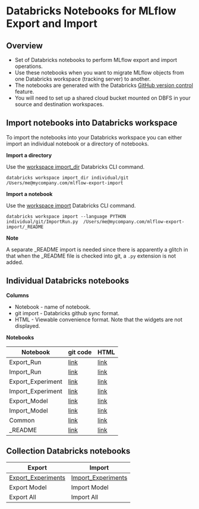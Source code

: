 # Databricks Notebooks for MLflow Export and Import


## Overview

* Set of Databricks notebooks to perform MLflow export and import operations.
* Use these notebooks when you want to migrate MLflow objects from one Databricks workspace (tracking server) to another.
* The notebooks are generated with the Databricks [GitHub version control](https://docs.databricks.com/notebooks/github-version-control.html) feature.
* You will need to set up a shared cloud bucket mounted on DBFS in your source and destination workspaces.

## Import notebooks into Databricks workspace

To import the notebooks into your Databricks workspace you can either import an individual notebook or a directory of notebooks.

**Import a directory**

Use the [workspace import_dir](https://docs.databricks.com/dev-tools/cli/workspace-cli.html#import-a-directory-from-your-local-filesystem-into-a-workspace) Databricks CLI command.
```
databricks workspace import_dir individual/git /Users/me@mycompany.com/mlflow-export-import
```

**Import a notebook**

Use the [workspace import](https://docs.databricks.com/dev-tools/cli/workspace-cli.html#import-a-file-from-your-local-filesystem-into-a-workspace) Databricks CLI command.
```
databricks workspace import --language PYTHON individual/git/ImportRun.py  /Users/me@mycompany.com/mlflow-export-import/_README 
```

**Note**

A separate _README import is needed since there is apparently a glitch in that when the _README file is checked into git, a `.py` extension is not added.


## Individual Databricks notebooks

**Columns**
* Notebook - name of notebook.
* git import - Databricks github sync format.
* HTML - Viewable convenience format. Note that the widgets are not displayed.

**Notebooks**

| Notebook | git code | HTML | 
|----------|----------|---------|
| Export_Run | [link](individual/git/Export_Run.py) | [link](individual/html/Export_Run.html) |
| Import_Run | [link](individual/git/Import_Run.py) | [link](individual/html/Import_Run.html) | 
| Export_Experiment | [link](individual/git/Export_Experiment.py) | [link](individual/html/Export_Experiment.html) 
| Import_Experiment | [link](individual/git/Import_Experiment.py) | [link](individual/html/Import_Experiment.html) |
| Export_Model | [link](individual/git/Export_Model.py) | [link](individual/html/Export_Model.html) | 
| Import_Model | [link](individual/git/Import_Model.py) | [link](individual/html/Import_Model.html) |
| Common | [link](individual/git/Common.py) | [link](html/Common.individual/html) | 
| _README | [link](individual/git/_README) | [link](individual/html/_README.html) |


## Collection Databricks notebooks

| Export | Import |
| ---- | ---- |
| [Export_Experiments](collection/Export_Experiments.py) | [Import_Experiments](collection/Import_Experiments.py) |
| Export Model | Import Model |
| Export All | Import All |
